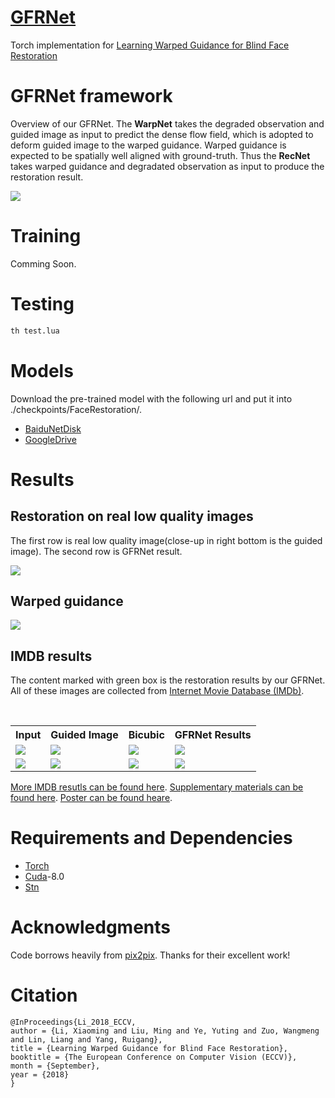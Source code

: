 # [GFRNet](https://arxiv.org/abs/1804.04829)
 Torch implementation for [Learning Warped Guidance for Blind Face Restoration](https://arxiv.org/abs/1804.04829)

# GFRNet framework
Overview of our GFRNet. The <B>WarpNet</B> takes the degraded observation and guided image as input to predict the dense flow field, which is adopted to deform guided image to the warped guidance. Warped guidance is expected to be spatially well aligned with ground-truth. Thus the <B>RecNet</B> takes warped guidance and degradated observation as input to produce the restoration result.

<img src="./imgs/architecture/pipeline.jpg">

# Training

Comming Soon.

# Testing

```bash
th test.lua
```
# Models
Download the pre-trained model with the following url and put it into ./checkpoints/FaceRestoration/.
- [BaiduNetDisk](https://pan.baidu.com/s/1q96l3qmTf5Luh-nlqot6Xw)
- [GoogleDrive](https://drive.google.com/open?id=1PhE3Gi9-eHrofyR3LhqEhuVnzh9D7IsX)

# Results
## Restoration on real low quality images
The first row is real low quality image(close-up in right bottom is the guided image). The second row is GFRNet result.

<img src="./imgs/realresults/1.jpg">

## Warped guidance

<img src="./imgs/warpface/warp.jpg">

## IMDB results
The content marked with green box is the restoration results by our GFRNet. All of these images are collected from [Internet Movie Database (IMDb)](https://www.imdb.com/). 
 <table style="float:center">
 <tr>
  <th><B>Input</B></th><th><B>Guided Image</B></th><th><B>Bicubic</B></th><th><B>GFRNet Results</B></th>
 </tr>
 <tr>
  <td>
   <img src='./imgs/IMDb/1_2.jpg' >
  </td>
  <td>
  <img src='./imgs/IMDb/1_1.jpg'>
  </td>
  <td>
   <img src='./imgs/IMDb/1_3.jpg'>
  </td>
  <td>
   <img src='./imgs/IMDb/1_4.jpg'>
  </td>
  </tr>
  <tr>
  <td>
   <img src='./imgs/IMDb/2_2.jpg' >
  </td>
  <td>
  <img src='./imgs/IMDb/2_1.jpg'>
  </td>
  <td>
   <img src='./imgs/IMDb/2_3.jpg'>
  </td>
  <td>
   <img src='./imgs/IMDb/2_4.jpg'>
  </td>
  </tr>
 </table>
 
 [More IMDB resutls can be found here](http://csxmli.xin/GFRNet/).
 [Supplementary materials can be found here](http://csxmli.xin/GFRNet/supp.pdf).
 [Poster can be found heare](http://csxmli.xin/GFRNet/poster.pdf).

# Requirements and Dependencies

- [Torch](https://github.com/torch/distro)
- [Cuda](https://developer.nvidia.com/cuda-toolkit-archive)-8.0
- [Stn](https://github.com/qassemoquab/stnbhwd)

# Acknowledgments

Code borrows heavily from [pix2pix](https://github.com/phillipi/pix2pix). Thanks for their excellent work!

# Citation

```
@InProceedings{Li_2018_ECCV,
author = {Li, Xiaoming and Liu, Ming and Ye, Yuting and Zuo, Wangmeng and Lin, Liang and Yang, Ruigang},
title = {Learning Warped Guidance for Blind Face Restoration},
booktitle = {The European Conference on Computer Vision (ECCV)},
month = {September},
year = {2018}
}
```
